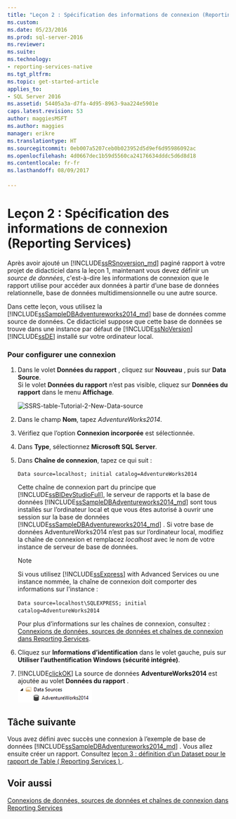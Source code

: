 ```yaml
---
title: "Leçon 2 : Spécification des informations de connexion (Reporting Services) | Documents Microsoft"
ms.custom: 
ms.date: 05/23/2016
ms.prod: sql-server-2016
ms.reviewer: 
ms.suite: 
ms.technology:
- reporting-services-native
ms.tgt_pltfrm: 
ms.topic: get-started-article
applies_to:
- SQL Server 2016
ms.assetid: 54405a3a-d7fa-4d95-8963-9aa224e5901e
caps.latest.revision: 53
author: maggiesMSFT
ms.author: maggies
manager: erikre
ms.translationtype: HT
ms.sourcegitcommit: 0eb007a5207ceb0b023952d5d9ef6d95986092ac
ms.openlocfilehash: 4d0667dec1b59d5560ca24176634dddc5d6d8d18
ms.contentlocale: fr-fr
ms.lasthandoff: 08/09/2017

---
```

# <a name="lesson-2-specifying-connection-information-reporting-services"></a>Leçon 2 : Spécification des informations de connexion (Reporting Services)
Après avoir ajouté un [!INCLUDE[ssRSnoversion_md](../includes/ssrsnoversion-md.md)] paginé rapport à votre projet de didacticiel dans la leçon 1, maintenant vous devez définir un *source de données*, c'est-à-dire les informations de connexion que le rapport utilise pour accéder aux données à partir d’une base de données relationnelle, base de données multidimensionnelle ou une autre source.  
  
Dans cette leçon, vous utilisez la [!INCLUDE[ssSampleDBAdventureworks2014_md](../includes/sssampledbadventureworks2014-md.md)] base de données comme source de données. Ce didacticiel suppose que cette base de données se trouve dans une instance par défaut de [!INCLUDE[ssNoVersion](../includes/ssnoversion-md.md)] [!INCLUDE[ssDE](../includes/ssde-md.md)] installé sur votre ordinateur local.  
  
### <a name="to-set-up-a-connection"></a>Pour configurer une connexion  
  
1.  Dans le volet **Données du rapport** , cliquez sur **Nouveau** , puis sur **Data Source**.  
Si le volet **Données du rapport** n’est pas visible, cliquez sur **Données du rapport** dans le menu **Affichage**.  

    ![SSRS-table-Tutorial-2-New-Data-source](../reporting-services/media/ssrs-table-tutorial-2-new-data-source.png)
  
   2.  Dans le champ **Nom**, tapez *AdventureWorks2014*.  
  
3.  Vérifiez que l’option **Connexion incorporée** est sélectionnée.  
  
4.  Dans **Type**, sélectionnez **Microsoft SQL Server**.  
  
5.  Dans **Chaîne de connexion**, tapez ce qui suit :  
  
    ```  
    Data source=localhost; initial catalog=AdventureWorks2014  
    ```  
  
     Cette chaîne de connexion part du principe que [!INCLUDE[ssBIDevStudioFull](../includes/ssbidevstudiofull-md.md)], le serveur de rapports et la base de données [!INCLUDE[ssSampleDBAdventureworks2014_md](../includes/sssampledbadventureworks2014-md.md)] sont tous installés sur l’ordinateur local et que vous êtes autorisé à ouvrir une session sur la base de données [!INCLUDE[ssSampleDBAdventureworks2014_md](../includes/sssampledbadventureworks2014-md.md)] . Si votre base de données AdventureWorks2014 n’est pas sur l’ordinateur local, modifiez la chaîne de connexion et remplacez *localhost* avec le nom de votre instance de serveur de base de données.
  
     >[!NOTE]  
    >Si vous utilisez [!INCLUDE[ssExpress](../includes/ssexpress-md.md)] with Advanced Services ou une instance nommée, la chaîne de connexion doit comporter des informations sur l'instance :  
    >  
    >`Data source=localhost\SQLEXPRESS; initial catalog=AdventureWorks2014`  
    >  
    >Pour plus d’informations sur les chaînes de connexion, consultez : [Connexions de données, sources de données et chaînes de connexion dans Reporting Services](../reporting-services/report-data/data-connections-data-sources-and-connection-strings-report-builder-and-ssrs.md).  
     
  
6.  Cliquez sur **Informations d’identification** dans le volet gauche, puis sur **Utiliser l’authentification Windows (sécurité intégrée)**.  
  
7.  [!INCLUDE[clickOK](../includes/clickok-md.md)] La source de données **AdventureWorks2014** est ajoutée au volet **Données du rapport** .  
![ssrs_adventureworks_datasource](../reporting-services/media/ssrs-adventureworks-datasource.png)  
## <a name="next-task"></a>Tâche suivante  
Vous avez défini avec succès une connexion à l’exemple de base de données [!INCLUDE[ssSampleDBAdventureworks2014_md](../includes/sssampledbadventureworks2014-md.md)] . Vous allez ensuite créer un rapport. Consultez [leçon 3 : définition d’un Dataset pour le rapport de Table &#40; Reporting Services &#41; ](../reporting-services/lesson-3-defining-a-dataset-for-the-table-report-reporting-services.md).  
  
## <a name="see-also"></a>Voir aussi  
[Connexions de données, sources de données et chaînes de connexion dans Reporting Services](../reporting-services/report-data/data-connections-data-sources-and-connection-strings-report-builder-and-ssrs.md)  
  
  
  


